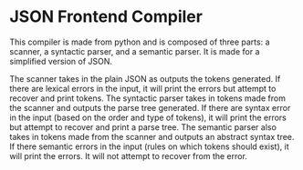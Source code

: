 # JSON Frontend Compiler

This compiler is made from python and is composed of three parts: a scanner, a syntactic parser, and a semantic parser. It is made for a simplified version of JSON.

The scanner takes in the plain JSON as outputs the tokens generated. If there are lexical errors in the input, it will print the errors but attempt to recover and print tokens.
The syntactic parser takes in tokens made from the scanner and outputs the parse tree generated. If there are syntax error in the input (based on the order and type of tokens), it will print the errors but attempt to recover and print a parse tree.
The semantic parser also takes in tokens made from the scanner and outputs an abstract syntax tree. If there semantic errors in the input (rules on which tokens should exist), it will print the errors. It will not attempt to recover from the error.
